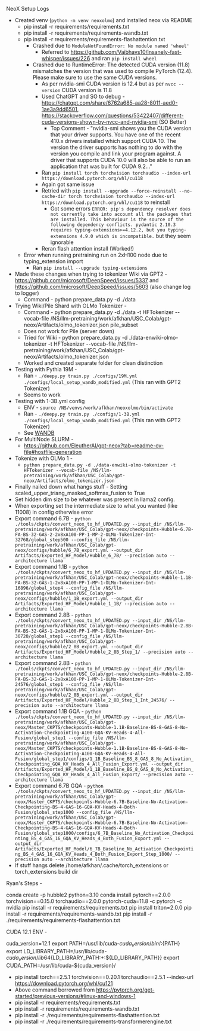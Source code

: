 NeoX Setup Logs

- Created venv (`python -m venv neoxolmo`) and installed neox via README
    - pip install -r requirements/requirements.txt
    - pip install -r requirements/requirements-wandb.txt
    - pip install -r requirements/requirements-flashattention.txt 
        - Crashed due to `ModuleNotFoundError: No module named 'wheel'`
            - Referred to https://github.com/Vaibhavs10/insanely-fast-whisper/issues/226 and ran `pip install wheel`
        - Crashed due to RuntimeError: The detected CUDA version (11.8) mismatches the version that was used to compile PyTorch (12.4). Please make sure to use the same CUDA versions.
            - As per nvidia-smi CUDA version is 12.4 but as per `nvcc --version` CUDA version is 11.8
            - Used ChatGPT and SO to debug - https://chatgpt.com/share/6762a685-aa28-8011-aed0-1ae3a9dd6501, https://stackoverflow.com/questions/53422407/different-cuda-versions-shown-by-nvcc-and-nvidia-smi (SO Better)
                - Top Comment - "nvidia-smi shows you the CUDA version that your driver supports. You have one of the recent 410.x drivers installed which support CUDA 10. The version the driver supports has nothing to do with the version you compile and link your program against. A driver that supports CUDA 10.0 will also be able to run an application that was built for CUDA 9.2…"
            - Ran `pip install torch torchvision torchaudio --index-url https://download.pytorch.org/whl/cu118`
            - Again got same issue 
            - Retried with `pip install --upgrade --force-reinstall --no-cache-dir torch torchvision torchaudio --index-url https://download.pytorch.org/whl/cu118` to reinstall
                - Got some errors ```ERROR: pip's dependency resolver does not currently take into account all the packages that are installed. This behaviour is the source of the following dependency conflicts. pydantic 2.10.3 requires typing-extensions>=4.12.2, but you typing-extensions 4.9.0 which is incompatible.``` but they seem ignorable
            - Reran flash attention install (Worked!)
    - Error when running pretraining run on 2xH100 node due to typing_extension import
        - Ran `pip install --upgrade typing-extensions`
- Made these changes when trying to tokenizer Wiki via GPT2 - https://github.com/microsoft/DeepSpeed/issues/5337 and https://github.com/microsoft/DeepSpeed/issues/5603 (also change log to logger)
    - Command - python prepare_data.py -d ./data
- Trying Wiki/Pile Shard with OLMo Tokenizer - 
    - Command - python prepare_data.py -d ./data -t HFTokenizer --vocab-file /NS/llm-pretraining/work/afkhan/USC_Colab/gpt-neox/Artifacts/olmo_tokenizer.json pile_subset
    - Does not work for Pile (server down)
    - Tried for Wiki - python prepare_data.py -d ./data-enwiki-olmo-tokenizer -t HFTokenizer --vocab-file /NS/llm-pretraining/work/afkhan/USC_Colab/gpt-neox/Artifacts/olmo_tokenizer.json
    - Worked and created separate folder for clean distinction
- Testing with Pythia 19M - 
    - Ran - `./deepy.py train.py ./configs/19M.yml ./configs/local_setup_wandb_modified.yml` (This ran with GPT2 Tokenizer)
    - Seems to work
- Testing with 1-3B.yml config 
    - ENV - `source /NS/venvs/work/afkhan/neoxolmo/bin/activate`
    - Ran - `./deepy.py train.py ./configs/1-3B.yml ./configs/local_setup_wandb_modified.yml` (This ran with GPT2 Tokenizer)
    - See [WANDB](https://wandb.ai/aflah/neox?nw=nwuseraflah)
- For MultiNode SLURM - 
    - https://github.com/EleutherAI/gpt-neox?tab=readme-ov-file#hostfile-generation
- Tokenize with OLMo 1 -
    - `python prepare_data.py -d ./data-enwiki-olmo-tokenizer -t HFTokenizer --vocab-file /NS/llm-pretraining/work/afkhan/USC_Colab/gpt-neox/Artifacts/olmo_tokenizer.json`
- Finally nailed down what hangs stuff - Setting scaled_upper_triang_masked_softmax_fusion to True
- Set hidden dim size to be whatever was present in llama2 config.
- When exporting set the intermediate size to what you wanted (like 11008) in config otherwise error
- Export command 6.7B - `python ./tools/ckpts/convert_neox_to_hf_UPDATED.py --input_dir /NS/llm-pretraining/work/afkhan/USC_Colab/gpt-neox/checkpoints-Hubble-6.7B-FA-BS-32-GAS-2-2x8xA100-PP-1-MP-2-OLMo-Tokenizer-Int-32768/global_step500 --config_file /NS/llm-pretraining/work/afkhan/USC_Colab/gpt-neox/configs/hubble/6_7B_export.yml --output_dir Artifacts/Exported_HF_Model/Hubble_6_7B/ --precision auto --architecture llama`
- Export command 1.1B - `python ./tools/ckpts/convert_neox_to_hf_UPDATED.py --input_dir /NS/llm-pretraining/work/afkhan/USC_Colab/gpt-neox/checkpoints-Hubble-1.1B-FA-BS-32-GAS-1-2x8xA100-PP-1-MP-1-OLMo-Tokenizer-Int-16896/global_step4 --config_file /NS/llm-pretraining/work/afkhan/USC_Colab/gpt-neox/configs/hubble/1_1B_export.yml --output_dir Artifacts/Exported_HF_Model/Hubble_1_1B/ --precision auto --architecture llama`
- Export command 2.8B - `python ./tools/ckpts/convert_neox_to_hf_UPDATED.py --input_dir /NS/llm-pretraining/work/afkhan/USC_Colab/gpt-neox/checkpoints-Hubble-2.8B-FA-BS-32-GAS-1-2x8xA100-PP-1-MP-1-OLMo-Tokenizer-Int-30720/global_step1 --config_file /NS/llm-pretraining/work/afkhan/USC_Colab/gpt-neox/configs/hubble/2_8B_export.yml --output_dir Artifacts/Exported_HF_Model/Hubble_2_8B_Step_1/ --precision auto --architecture llama`
- Export command 2.8B - `python ./tools/ckpts/convert_neox_to_hf_UPDATED.py --input_dir /NS/llm-pretraining/work/afkhan/USC_Colab/gpt-neox/checkpoints-Hubble-2.8B-FA-BS-32-GAS-1-2x8xA100-PP-1-MP-1-OLMo-Tokenizer-Int-24576/global_step1 --config_file /NS/llm-pretraining/work/afkhan/USC_Colab/gpt-neox/configs/hubble/2_8B_export.yml --output_dir Artifacts/Exported_HF_Model/Hubble_2_8B_Step_1_Int_24576/ --precision auto --architecture llama`
- Export command 1.1B GQA - `python ./tools/ckpts/convert_neox_to_hf_UPDATED.py --input_dir /NS/llm-pretraining/work/afkhan/USC_Colab/gpt-neox/Master_CKPTS/checkpoints-Hubble-1.1B-Baseline-BS-8-GAS-8-No-Activation-Checkpointing-A100-GQA-KV-Heads-4-All-Fusion/global_step1 --config_file /NS/llm-pretraining/work/afkhan/USC_Colab/gpt-neox/Master_CKPTS/checkpoints-Hubble-1.1B-Baseline-BS-8-GAS-8-No-Activation-Checkpointing-A100-GQA-KV-Heads-4-All-Fusion/global_step1/configs/1_1B_Baseline_BS_8_GAS_8_No_Activation_Checkpointing_GQA_KV_Heads_4_All_Fusion_Export.yml --output_dir Artifacts/Exported_HF_Model/1_1B_Baseline_BS_8_GAS_8_No_Activation_Checkpointing_GQA_KV_Heads_4_All_Fusion_Export/ --precision auto --architecture llama`
- Export command 6.7B GQA - `python ./tools/ckpts/convert_neox_to_hf_UPDATED.py --input_dir /NS/llm-pretraining/work/afkhan/USC_Colab/gpt-neox/Master_CKPTS/checkpoints-Hubble-6.7B-Baseline-No-Activation-Checkpointing-BS-4-GAS-16-GQA-KV-Heads-4-Both-Fusion/global_step1000 --config_file /NS/llm-pretraining/work/afkhan/USC_Colab/gpt-neox/Master_CKPTS/checkpoints-Hubble-6.7B-Baseline-No-Activation-Checkpointing-BS-4-GAS-16-GQA-KV-Heads-4-Both-Fusion/global_step1000/configs/6_7B_Baseline_No_Activation_Checkpointing_BS_4_GAS_16_GQA_KV_Heads_4_Both_Fusion_Export.yml --output_dir Artifacts/Exported_HF_Model/6_7B_Baseline_No_Activation_Checkpointing_BS_4_GAS_16_GQA_KV_Heads_4_Both_Fusion_Export_Step_1000/ --precision auto --architecture llama`
- If stuff hangs delete /home/afkhan/.cache/torch_extensions or torch_extensions build dir

Ryan's Steps - 

conda create -p hubble2 python=3.10
conda install pytorch==2.0.0 torchvision==0.15.0 torchaudio==2.0.0 pytorch-cuda=11.8 -c pytorch -c nvidia
pip install -r requirements/requirements.txt
pip install triton=2.0.0
pip install -r requirements/requirements-wandb.txt
pip install -r ./requirements/requirements-flashattention.txt

CUDA 12.1 ENV - 

cuda_version=12.1
export PATH=/usr/lib/cuda-${cuda_version}/bin/:${PATH}
export LD_LIBRARY_PATH=/usr/lib/cuda-${cuda_version}/lib64${LD_LIBRARY_PATH:+:${LD_LIBRARY_PATH}}
export CUDA_PATH=/usr/lib/cuda-${cuda_version}/
- pip install torch==2.5.1 torchvision==0.20.1 torchaudio==2.5.1 --index-url https://download.pytorch.org/whl/cu121 
- Above command borrowed from https://pytorch.org/get-started/previous-versions/#linux-and-windows-1
- pip install -r requirements/requirements.txt
- pip install -r requirements/requirements-wandb.txt
- pip install -r ./requirements/requirements-flashattention.txt
- pip install -r ./requirements/requirements-transformerengine.txt


